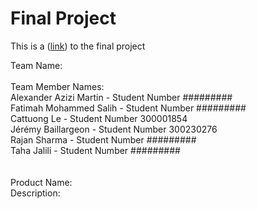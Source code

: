# Final Project
This is a ([link](https://uoseg23.github.io/final-project/)) to the final project

Team Name:<br/>
<br/>
Team Member Names:<br/>
Alexander Azizi Martin - Student Number ######### <br/>
Fatimah Mohammed Salih - Student Number ######### <br/>
Cattuong Le - Student Number 300001854  <br/>
Jérémy Baillargeon - Student Number 300230276 <br/>
Rajan Sharma - Student Number ######### <br/>
Taha Jalili - Student Number ######### <br/>
<br/>
<br/>
Product Name:
<br/>
Description:<br/>
